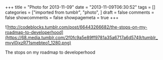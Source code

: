 +++
title = "Photo for 2013-11-09"
date = "2013-11-09T06:30:52"
tags = []
categories = ["imported from tumblr", "photo", ]
draft = false
comments = false
showcomments = false
showpagemeta = true
+++

![http://codeblocks.tumblr.com/post/66443266682/the-stops-on-my-roadmap-to-developerhood](https://68.media.tumblr.com/2f0fc9a5e89ff9781a35a6717a6d5749/tumblr_mvyl0jxzR71smebteo1_1280.png) <br /> <p>The stops on my roadmap to developerhood</p>